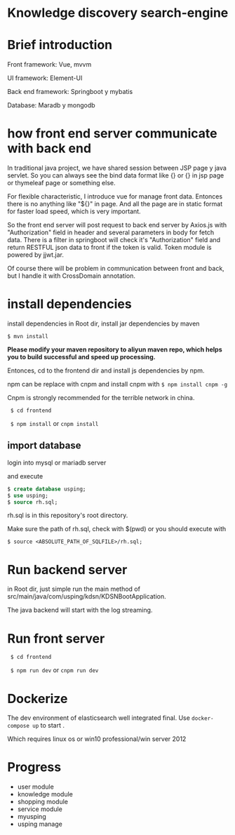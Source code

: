 # Knowledge discovery search-engine

# Brief introduction 

Front framework: Vue, mvvm 

UI framework: Element-UI

Back end framework: Springboot y mybatis

Database: Maradb y mongodb

# how front end server communicate with back end 

In traditional java project, we have shared session between JSP page y java servlet. So you can always see the bind data format like {} or {} in jsp page or thymeleaf page or something else.

For flexible characteristic, I introduce vue for manage front data. Entonces there is no anything like "${}" in page. And all the page are in static format for faster load speed, which is very important.  

So the front end server will post request to back end server by Axios.js with "Authorization" field in header and several parameters in body for fetch data. There is a filter in springboot will check it's "Authorization" field and return RESTFUL json data to front if the token is valid. Token module is powered by jjwt.jar.

Of course there will be problem in communication between front and back, but I handle it with CrossDomain annotation.

# install dependencies 

install dependencies
in Root dir, install jar dependencies by maven

``` $ mvn install ```

**Please modify your maven repository to aliyun maven repo, which helps you to build successful and speed up processing.**

Entonces, cd to the frontend dir and install js dependencies by npm.

npm can be replace with cnpm and install cnpm with ``` $ npm install cnpm -g ```

Cnpm is strongly recommended for the terrible network in china.

``` $ cd frontend```

``` $ npm install``` or ``` cnpm install ```

## import database

login into mysql or mariadb server

and execute

```sql
$ create database usping;
$ use usping;
$ source rh.sql;
```

rh.sql is in this repository's root directory.

Make sure the path of rh.sql, check with $(pwd) or you should execute with

```
$ source <ABSOLUTE_PATH_OF_SQLFILE>/rh.sql;
```

# Run backend server

in Root dir, just simple run the main method of src/main/java/com/usping/kdsn/KDSNBootApplication.

The java backend will start with the log streaming.

# Run front server

``` $ cd frontend```

``` $ npm run dev``` or ``` cnpm run dev ```

# Dockerize

The dev environment of elasticsearch well integrated final.
Use 
``` docker-compose up ```
to start .

Which requires linux os or win10 professional/win server 2012

# Progress

-   user module 
-   knowledge module
-   shopping module
-   service module
-   myusping
-   usping manage 

